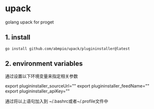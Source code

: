 # upack
golang upack for proget


## 1. install

```
go install github.com/abmpio/upack/plugininstaller@latest
```

## 2. environment variables

通过设置以下环境变量来指定相关参数

export plugininstaller_sourceUrl=""
export plugininstaller_feedName=""
export plugininstaller_apiKey=""


通过将以上语句加入到 ~/.bashrc或者~/.profile文件中